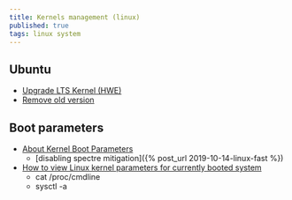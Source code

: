 ```yaml
---
title: Kernels management (linux)
published: true
tags: linux system
---
```

## Ubuntu
- [Upgrade LTS Kernel (HWE)](https://itsfoss.com/ubuntu-hwe-kernel/)
- [Remove old version](https://askubuntu.com/questions/2793/how-do-i-remove-old-kernel-versions-to-clean-up-the-boot-menu/100953#100953)

## Boot parameters
- [About Kernel Boot Parameters](https://wiki.ubuntu.com/Kernel/KernelBootParameters)
	- [disabling spectre mitigation]({% post_url 2019-10-14-linux-fast %})
- [How to view Linux kernel parameters for currently booted system](https://access.redhat.com/documentation/en-us/red_hat_enterprise_linux/5/html/tuning_and_optimizing_red_hat_enterprise_linux_for_oracle_9i_and_10g_databases/sect-oracle_9i_and_10g_tuning_guide-pre_installation_preparation_and_verification-verifying_kernel_parameters)
	- cat /proc/cmdline
    - sysctl -a
